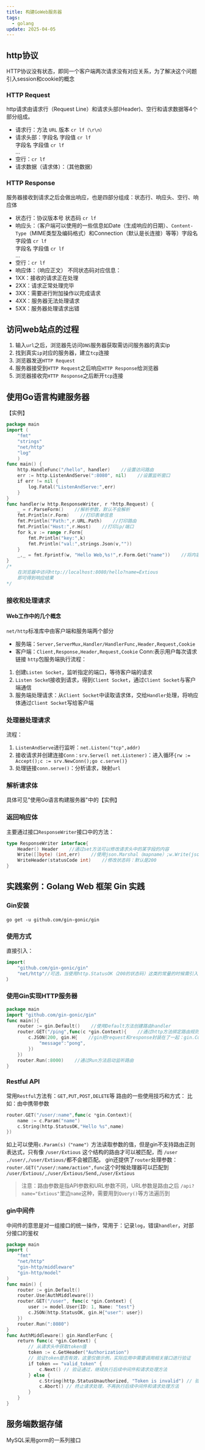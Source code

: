 ```yaml
---
title: 构建GoWeb服务器
tags:
  - golang
update: 2025-04-05
---
```

## http协议
HTTP协议没有状态，即同一个客户端两次请求没有对应关系，为了解决这个问题引入session和cookie的概念
### HTTP Request
http请求由请求行（Request Line）和请求头部(Header)、空行和请求数据等4个部分组成。
- 请求行：方法 `URL` 版本 `cr lf（\r\n）`
- 请求头部：字段名 字段值 `cr lf`  
    字段名 字段值 `cr lf`  
    ...
- 空行：`cr lf`
- 请求数据（请求体）：（其他数据）
### HTTP Response
服务器接收到请求之后会做出响应，也是四部分组成：状态行、响应头、空行、响应体
- 状态行：协议版本号 状态码 `cr lf`
- 响应头：（客户端可以使用的一些信息如Date（生成响应的日期）、`Content-Type`（MIME类型及编码格式）和Connection（默认是长连接）等等）字段名 字段值 `cr lf`  
    字段名 字段值 `cr lf`  
    ...
- 空行：`cr lf`
- 响应体：（响应正文）
不同状态码对应信息：
- 1XX：接收的请求正在处理
- 2XX：请求正常处理完毕
- 3XX：需要进行附加操作以完成请求
- 4XX：服务器无法处理请求
- 5XX：服务器处理请求出错
## 访问web站点的过程
1. 输入`url`之后，浏览器先访问`DNS`服务器获取需访问服务器的真实ip
2. 找到真实`ip`对应的服务器，建立`tcp`连接
3. 浏览器发送`HTTP Request`
4. 服务器接受到`HTTP Request`之后响应`HTTP Response`给浏览器
5. 浏览器接收完`HTTP Response`之后断开`tcp`连接
## 使用Go语言构建服务器
【实例】
```go
package main
import (
    "fmt"
    "strings"
    "net/http"
    "log"
    )
func main() {
    http.HandleFunc("/hello", handler)    //设置访问路由
    err := http.ListenAndServe(":8080", nil)    //设置监听窗口
    if err != nil {
        log.Fatal("ListenAndServe:",err)
    }
}
func handler(w http.ResponseWriter, r *http.Request) {
    _ = r.ParseForm()    //解析参数，默认不会解析
    fmt.Println(r.Form)    //打印表单信息
    fmt.Println("Path:",r.URL.Path)    //打印路由
    fmt.Println("Host:",r.Host)    //打印ip/端口
    for k,v := range r.Form{
        fmt.Println("key:",k)
        fmt.Println("val:",strings.Json(v,""))
    }
    _,_ = fmt.Fprintf(w, "Hello Web,%s!",r.Form.Get("name"))    //将内容写到http.ResponseWriter中，发送到客户端
}
/*
    在浏览器中访问http://localhost:8080/hello?name=Extious
    即可得到响应结果
*/
```
### 接收和处理请求
#### Web工作中的几个概念
`net/http`标准库中由客户端和服务端两个部分
- 服务端：`Server,ServerMux,Handler/HandlerFunc,Header,Request,Cookie`
- 客户端：`Client,Response,Header,Request,Cookie`
Conn:表示用户每次请求链接
`http`包服务端执行流程：
1. 创建`Listen Socket`，监听指定的端口，等待客户端的请求
2. `Listen Socke`t接收到请求，得到`Client Socket`，通过`Client Socket`与客户端通信
3. 服务端处理请求：从`Client Socket`中读取请求体，交给`Handler`处理，将响应体通过`Client Socket`写给客户端
### 处理器处理请求
流程：
1. `ListenAndServe`进行监听：`net.Listen("tcp",addr)`
2. 接收请求并创建连接`Conn：srv.Serve(l net.Listener)`：进入循环`{rw := Accept();c := srv.NewConn();go c.serve()}`
3. 处理链接`conn.serve()`：分析请求，映射`url`
### 解析请求体
具体可见"使用Go语言构建服务器"中的【实例】
### 返回响应体
主要通过接口`ResponseWriter`接口中的方法：
```go
type ResponseWriter interface{
    Header() Header    //通过set方法可以修改请求头中的某字段的内容
    Write([]byte) (int,err)    //使用json.Marshal（mapname）;w.Write(json)设置响应体
    WriteHeader(statusCode int)    //修改状态码：默认是200
}
```
## 实践案例：Golang Web 框架 Gin 实践
### Gin安装
​`go get -u github.com/gin-gonic/gin​`
### 使用方式
直接引入：
```go
import(
    "github.com/gin-gonic/gin"
    "net/http"//可选，当使用http.StatusOK（200的状态码）这类的常量的时候需引入
）
```
### 使用Gin实现HTTP服务器
```go
package main
import "github.com/gin-gonic/gin"
func main(){
    router := gin.Default()    //使用Default方法创建路由handler
    router.GET("/ping",func(c *gin.Context){    //通过http方法绑定路由规则和路由函数，这里是匿名函数
        c.JSON(200, gin.H{    //gin把request和response封装在了一起：gin.Context
            "message":"pong",
        })
    })
    router.Run(:8000)    //通过Run方法启动监听路由
}
```
### Restful API
常用`Restful`方法有：`GET,PUT,POST,DELETE`等
路由的一些使用技巧和方式：
比如：由中携带参数
```go
router.GET("/user/:name",func(c *gin.Context){
    name := c.Param("name")
    c.String(http.StatusOK,"Hello %s",name)
})
```
如上可以使用`c.Param(s)（"name"）`方法读取参数的值，但是gin不支持路由正则表达式，只有像 `/user/Extious​` 这个结构的路由才可以被匹配，而 `/user​ ,/user/​,/user/Extious/​`都不会被匹配。
gin还提供了`router`处理参数：
​`router.GET("/user/:name/action",func​`这个时候处理器可以匹配到 `/user/Extious/​,/user/Extious/Send​,/user/Extious​`
> 注意：路由参数是指API参数和URL参数不同，URL参数是路由之后 `/api?name="Extious"​` 里边`name`这种，需要用到`Query()`等方法遍历到
### gin中间件
中间件的意思是对一组接口的统一操作，常用于：记录`log`，错误`handler`，对部分接口的鉴权
```go
package main
import (
    "fmt"
    "net/http"
    "gin-http/middleware"
    "gin-http/model"
)
func main() {
    router := gin.Default()
    router.Use(AuthMiddleware())
    router.GET("/user", func(c *gin.Context) {
        user := model.User{ID: 1, Name: "test"}
        c.JSON(http.StatusOK, gin.H{"user": user})
    })
    router.Run(":8080")
}
func AuthMiddleware() gin.HandlerFunc {
    return func(c *gin.Context) {
        // 从请求头中获取token值
        token := c.GetHeader("Authorization")
        // 验证token是否有效，这里仅做示例，实际应用中需要调用相关接口进行验证
        if token == "valid_token" {
            c.Next() // 验证通过，继续执行后续中间件和请求处理方法
        } else {
            c.String(http.StatusUnauthorized, "Token is invalid") // 验证失败，返回错误信息
            c.Abort() // 终止请求处理，不再执行后续中间件和请求处理方法
        }
    }
}
```
## 服务端数据存储
MySQL采用gorm的一系列接口